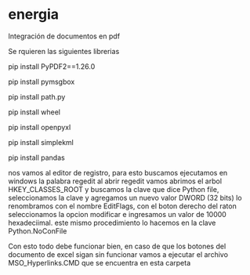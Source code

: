 # energia
Integración de documentos en pdf

Se rquieren las siguientes librerias

pip install PyPDF2==1.26.0

pip install pymsgbox

pip install path.py

pip install wheel

pip install openpyxl

pip install simplekml

pip install pandas

nos vamos al editor de registro, para esto buscamos ejecutamos en windows la palabra regedit
al abrir regedit vamos abrimos el arbol HKEY_CLASSES_ROOT y buscamos la clave que dice Python file, seleccionamos la clave y agregamos un nuevo valor DWORD (32 bits) lo renombramos con el nombre EditFlags, con el boton derecho del raton seleccionamos la opcion modificar e ingresamos un valor de 10000 hexadeciimal.
este mismo procedimiento lo hacemos en la clave Python.NoConFile


Con esto todo debe funcionar bien, en caso de que los botones del documento de excel sigan sin funcionar vamos a ejecutar el archivo MSO_Hyperlinks.CMD que se encuentra en esta carpeta
